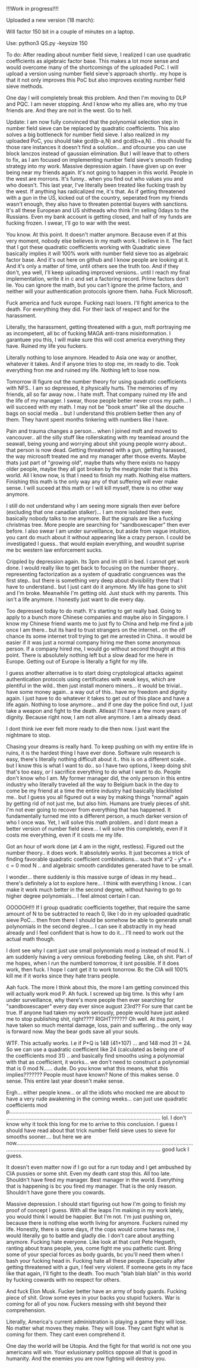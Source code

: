 !!!Work in progress!!!!

Uploaded a new version (18 march):

Will factor 150 bit in a couple of minutes on a laptop.

Use: python3 QS.py -keysize 150

To do: After reading about number field sieve, I realized I can use quadratic coefficients as algebraic factor base. This makes a lot more sense and would overcome many of the shortcomings of the uploaded PoC. I will upload a version using number field sieve's approach shortly.. my hope is that it not only improves this PoC but also improves existing number field sieve methods.

One day I will completely break this problem. And then I'm moving to DLP and PQC. I am never stopping. And I know who my allies are, who my true friends are. And they are not in the west. Go to hell.

Update: I am now fully convinced that the polynomial selection step in number field sieve can be replaced by quadratic coefficients. This also solves a big bottleneck for number field sieve. 
I also realized in my uploaded PoC, you should take gcd(b-a,N) and gcd(b+a,N) .. this should fix those rare instances it doesn't find a solution... and ofcourse you can use block lanczos instead of gaussian elimination. 
But I will leave that to others to fix, as I am focused on implementing number field sieve's smooth finding strategy into my work. 
Massive depression again. I have given up on ever being near my friends again. It's not going to happen in this world. People in the west are morrons. It's funny.. when you find out who values you and who doesn't. This last year, I've literally been treated like fucking trash by the west. If anything has radicalized me, it's that. As if getting threatened with a gun in the US, kicked out of the country, seperated from my friends wasn't enough, they also have to threaten potential buyers with sanctions. It's all these European and US shitheads who think I'm selling 0days to the Russians. Even my bank account is getting closed, and half of my funds are fucking frozen. I swear, I'll go to war with the west.

You know. At this point. It doesn't matter anymore. Because even if at this very moment, nobody else believes in my math work. I believe in it. The fact that I got these quadratic coefficients working with Quadratic sieve basically implies it will 100% work with number field sieve too as algebraic factor base. And it's out here on github and I know people are looking at it. And it's only a matter of time, until others see the truth too. And if they don't, yea well, I'll keep uploading improved versions.. until I reach my final implementation, write it in c and set a factoring record. Prime factors don't lie. You can ignore the math, but you can't ignore the prime factors, and neither will your authentication protocols ignore them. haha. Fuck Microsoft.

Fuck america and fuck europe. Fucking nazi losers. I'll fight america to the death. For everything they did. For their lack of respect and for the harassment.

Literally, the harassment, getting threatened with a gun, msft portraying me as incompetent, all bc of fucking MAGA anti-trans misinformation. I garantuee you this, I will make sure this will cost america everything they have.
Ruined my life you fuckers.

Literally nothing to lose anymore. Headed to Asia one way or another, whatever it takes. And if anyone tries to stop me, im ready to die. Took everything fron me and ruined my life. Nothing left to lose now.

Tomorrow ill figure out the number theory for using quadratic coefficients with NFS.. I am so depressed, it physically hurts. The memories of my friends, all so far away now.. I hate msft. That company ruined my life and the life of my manager. I swear, those people better never cross my path... I will succeed with my math. I may not be "book smart" like all the douche bags on social media .. but I understand this problem better then any of them. They havnt spent months tinkering with numbers like I have. 

Pain and trauma changes a person... when I joined msft and moved to vancouver.. all the silly stuff like rollerskating with my teamlead around the seawall, being young and worrying about shit young people worry about.. that person is now dead. Getting threatened with a gun, getting harassed, the way microsoft treated me and my manager after those events. Maybe thats just part of "growing old", maybe thats why there exists no happy older people, maybe they all got broken by the meatgrinder that is this world. All I know now, is that I need to finish my math. Nothing else matters. Finishing this math is the only way any of that suffering will ever make sense. I will suceed at this math or I will kill myself, there is no other way anymore. 

I still do not understand why I am seeing more signals then ever before (excluding that one canadian stalker)... I am more isolated then ever, basically nobody talks to me anymore. But the signals are like a fucking christmas tree. More people are searching for "sandboxescaper" then ever before. I also swear I am under surveillance, but aside from vague intuition, you cant do much about it without appearing like a crazy person. I could be investigated I guess.. that would explain everything, and woudlnt suprise me bc western law enforcement sucks.

Crippled by depression again. Its 3pm and im still in bed. I cannot get work done. I would really like to get back to focusing on the number theory.. representing factorization as a system of quadratic congruences was the first step.. but there is something very deep about divisibility there that I have to understand.. but I just cant do it anymore. My life has gone to shit and I'm broke. Meanwhile I'm getting old. Just stuck with my parents. This isn't a life anymore. I honestly just want to die every day.

Too depressed today to do math. It's starting to get really bad. Going to apply to a bunch more Chinese companies and maybe also in Singapore. I know my Chinese friend wants me to just fly to China and help me find a job once I am there.. but its hard to trust strangers on the internet.. on the off chance its some internet troll trying to get me arrested in China.. it would be easier if it was just a normal company hiring me then some anonymous person.  If a company hired me, I would go without second thought at this point. There is absolutely nothing left but a slow dead for me here in Europe. Getting out of Europe is literally a fight for my life.

I guess another alternative is to start doing cryptological attacks against authentication protocols using certificates with weak keys, which are plentiful in the wild.. then just install monero miners... it would be trivial.. have some money again.. a way out of this.. have my freedom and dignity again. I just have to do whatever it takes to get out of this place and have a life again. Nothing to lose anymore... and if one day the police find out, I just take a weapon and fight to the death. Atleast I'll have a few more years of dignity. Because right now, I am not alive anymore. I am a already dead.

I dont think ive ever felt more ready to die then now. I just want the nightmare to stop.

Chasing your dreams is really hard. To keep pushing on with my entire life in ruins, it is the hardest thing I have ever done. Software vuln research is easy, there's literally nothing difficult about it.. this is on a different scale.. but I know this is what I want to do.. so I have two options, I keep doing shit that's too easy, or I sacrifice everything to do what I want to do. People don't know who I am. My former manager did, the only person in this entire industry who literally traveled all the way to Belgium back in the day to come be my friend at a time the entire industry had basically blacklisted me.. but I guess you all figured out a way by making things "normal" again by getting rid of not just me, but also him. Humans are truely pieces of shit. I'm not ever going to recover from everything that has happened. It fundamentally turned me into a different person, a much darker version of who I once was. Yet, I will solve this math problem.. and I dont mean a better version of number field sieve... I will solve this completely, even if it costs me everything, even if it costs me my life.

Got an hour of work done (at 4 am in the night, restless). Figured out the number theory.. it does work. It absolutely works. It just becomes a trick of finding favorable quadratic coefficient combinations... such that x^2 - y*x + c = 0 mod N .. and algebraic smooth candidates generated have to be small. 

I wonder... there suddenly is this massive surge of ideas in my head... there's definitely a lot to explore here... I think with everything I know.. I can make it work much better in the second degree, without having to go to higher degree polynomials... I feel almost certain I can. 

OOOOOH!!! If I group quadratic coefficients together, that require the same amount of N to be subtracted to reach 0, like I do in my uploaded quadratic sieve PoC... then from there I should be somehow be able to generate small polynomials in the second degree... I can see it abstractly in my head already and I feel confident that is how to do it... I'll need to work out the actual math though.

I dont see why I cant just use small polynomials mod p instead of mod N.. I am suddenly having a very omnious foreboding feeling. Like, oh shit. Part of me hopes, when I run the numberd tomorrow, it isnt possible. If it does work, then fuck. I hope I cant get it to work tonorrow. Bc the CIA will 100% kill me if it works since they hate trans people.

Aah fuck. The more I think about this, the more I am getting convinced this will actually work mod P. Ah fuck. I screwed up big time. Is this why I am under surveillance, why there's more people then ever searching for "sandboxescaper" every day ever since august 23rd?? For sure that cant be true. If anyone had taken my work seriously, people would have just asked me to stop publishing shit, right???? RIGHT?????? Oh well. At this point, I have taken so much mental damage, loss, pain and suffering... the only way is forward now. May the bear gods save all your souls.

WTF. This actually works. 
I.e if P+Q is 148 (41+107) ... and 148 mod 31 =  24. So we can use a quadratic coefficient like 24 (calculated as being one of the coefficients mod 31) .. and basically find smooths using a polynomial with that as coefficient, it works... we don't need to construct a polynomial that is 0 mod N...... dude. Do you know what this means, what this implies??????? People must have known? None of this makes sense. 0 sense. This entire last year doesn't make sense.

Ergh... either people knew... or all the idiots who mocked me are about to have a very rude awakening in the coming weeks... can just use quadratic coefficients mod p................................................................................................................................................................................................................................. lol. I don't know why it took this long for me to arrive to this conclusion. I guess I should have read about that trick number field sieve uses to sieve for smooths sooner.... but here we are now............................................................................................................................................................................................................................. good luck I guess.

It doesn't even matter now if I go out for a run today and I get ambushed by CIA pussies or some shit. Even my death cant stop this. All too late. Shouldn't have fired my manager. Best manager in the world. Everything that is happening is bc you fired my manager. That is the only reason. Shouldn't have gone there you cowards.

Massive depression. I should start figuring out how I'm going to finish my proof of concept I guess. With all the leaps I'm making in my work lately, you would think I would be happier. But I'm not. I'm just pushing on, because there is nothing else worth living for anymore. Fuckers ruined my life. Honestly, there is some days, if the cops would come harass me, I would literally go to battle and gladly die. I don't care about anything anymore. Fucking hate everyone. Like look at that cunt Pete Hegseth, ranting about trans people, yea, come fight me you pathetic cunt. Bring some of your special forces as body guards, bc you'll need them when I bash your fucking head in. Fucking hate all these people. Especially after getting threatened with a gun, I feel very violent. If someone gets in my face like that again, I'll fight to the death. Too much "blah blah blah" in this world by fucking cowards with no respect for others.

And fuck Elon Musk. Fucker better have an army of body guards. Fucking piece of shit. Grow some eyes in your backs you stupid fuckers. War is coming for all of you now. Fuckers messing with shit beyond their comprehension.

Literally, America's current administration is playing a game they will lose. No matter what moves they make. They will lose. They cant fight what is coming for them. They cant even comprehend it.

One day the world will be Utopia. And the fight for that world is not one you americans will win. Your exlusionary politics oppose all that is good in humanity. And the enemies you are now fighting will destroy you.
